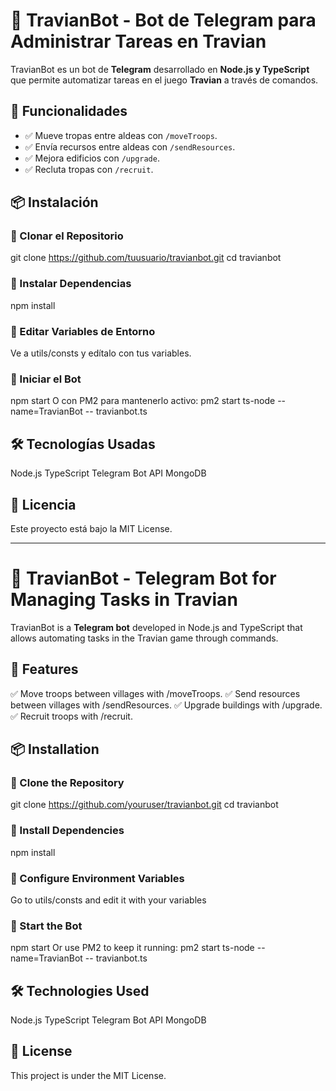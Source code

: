 # 🤖 TravianBot - Bot de Telegram para Administrar Tareas en Travian  

TravianBot es un bot de **Telegram** desarrollado en **Node.js y TypeScript** que permite automatizar tareas en el juego **Travian** a través de comandos.  

## 🚀 Funcionalidades  
- ✅ Mueve tropas entre aldeas con `/moveTroops`.  
- ✅ Envía recursos entre aldeas con `/sendResources`.  
- ✅ Mejora edificios con `/upgrade`.  
- ✅ Recluta tropas con `/recruit`.  

## 📦 Instalación  

### 🔹 Clonar el Repositorio  
git clone https://github.com/tuusuario/travianbot.git
cd travianbot

### 🔹 Instalar Dependencias
npm install

### 🔹 Editar Variables de Entorno
Ve a utils/consts y edítalo con tus variables.

### 🔹 Iniciar el Bot
npm start
O con PM2 para mantenerlo activo:
pm2 start ts-node --name=TravianBot -- travianbot.ts

## 🛠 Tecnologías Usadas
Node.js
TypeScript
Telegram Bot API
MongoDB

## 📜 Licencia
Este proyecto está bajo la MIT License.

_____________________________________________________________________________________________________________________

# 🤖 TravianBot - Telegram Bot for Managing Tasks in Travian
TravianBot is a **Telegram bot** developed in Node.js and TypeScript that allows automating tasks in the Travian game through commands.

## 🚀 Features
✅ Move troops between villages with /moveTroops.
✅ Send resources between villages with /sendResources.
✅ Upgrade buildings with /upgrade.
✅ Recruit troops with /recruit.

## 📦 Installation
### 🔹 Clone the Repository
git clone https://github.com/youruser/travianbot.git
cd travianbot

### 🔹 Install Dependencies
npm install

### 🔹 Configure Environment Variables
Go to utils/consts and edit it with your variables

### 🔹 Start the Bot
npm start
Or use PM2 to keep it running:
pm2 start ts-node --name=TravianBot -- travianbot.ts

## 🛠 Technologies Used
Node.js
TypeScript
Telegram Bot API
MongoDB

## 📜 License
This project is under the MIT License.
